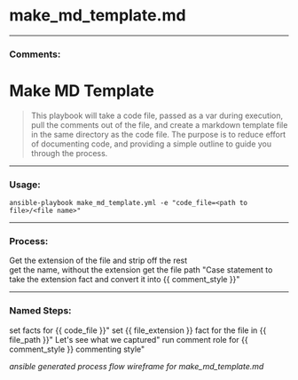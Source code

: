 # make_md_template.md  

--- 
  
### Comments:  
  
   # Make MD Template     > This playbook will take a code file, passed as a var during execution, pull the comments out of the file, and create a markdown template file in the same directory as the code file. The purpose is to reduce effort of documenting code, and providing a simple outline to guide you through the process.   ---   ### Usage:     `ansible-playbook make_md_template.yml -e "code_file=<path to file>/<file name>"` ---    ### Process:     Get the extension of the file and strip off the rest   get the name, without the extension get the file path "Case statement to take the extension fact and convert it into {{ comment_style }}"  

--- 
  
### Named Steps:  
  
  
set facts for {{ code_file }}"set {{ file_extension }} fact for the file in {{ file_path }}"Let's see what we captured"run comment role for {{ comment_style }} commenting style"  
  
  
_ansible generated process flow wireframe for make_md_template.md_  
  
